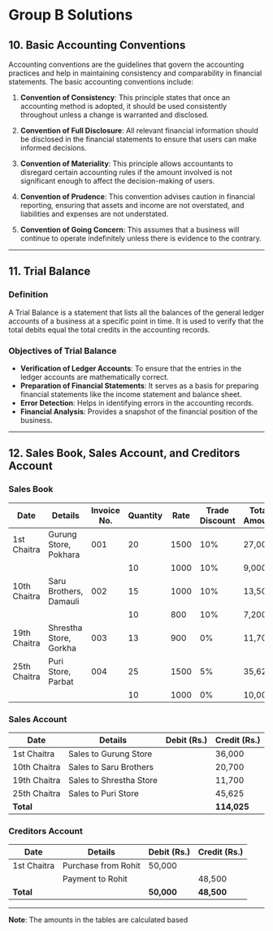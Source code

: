 # Group B Solutions

## 10. Basic Accounting Conventions

Accounting conventions are the guidelines that govern the accounting practices and help in maintaining consistency and comparability in financial statements. The basic accounting conventions include:

1. **Convention of Consistency**: This principle states that once an accounting method is adopted, it should be used consistently throughout unless a change is warranted and disclosed.

2. **Convention of Full Disclosure**: All relevant financial information should be disclosed in the financial statements to ensure that users can make informed decisions.

3. **Convention of Materiality**: This principle allows accountants to disregard certain accounting rules if the amount involved is not significant enough to affect the decision-making of users.

4. **Convention of Prudence**: This convention advises caution in financial reporting, ensuring that assets and income are not overstated, and liabilities and expenses are not understated.

5. **Convention of Going Concern**: This assumes that a business will continue to operate indefinitely unless there is evidence to the contrary.

---

## 11. Trial Balance

### Definition
A Trial Balance is a statement that lists all the balances of the general ledger accounts of a business at a specific point in time. It is used to verify that the total debits equal the total credits in the accounting records.

### Objectives of Trial Balance
- **Verification of Ledger Accounts**: To ensure that the entries in the ledger accounts are mathematically correct.
- **Preparation of Financial Statements**: It serves as a basis for preparing financial statements like the income statement and balance sheet.
- **Error Detection**: Helps in identifying errors in the accounting records.
- **Financial Analysis**: Provides a snapshot of the financial position of the business.

---

## 12. Sales Book, Sales Account, and Creditors Account

### Sales Book

| Date       | Details               | Invoice No. | Quantity | Rate   | Trade Discount | Total Amount |
|------------|-----------------------|--------------|----------|--------|----------------|--------------|
| 1st Chaitra| Gurung Store, Pokhara | 001          | 20       | 1500   | 10%            | 27,000       |
|            |                       |              | 10       | 1000   | 10%            | 9,000        |
| 10th Chaitra| Saru Brothers, Damauli| 002         | 15       | 1000   | 10%            | 13,500       |
|            |                       |              | 10       | 800    | 10%            | 7,200        |
| 19th Chaitra| Shrestha Store, Gorkha| 003         | 13       | 900    | 0%             | 11,700       |
| 25th Chaitra| Puri Store, Parbat   | 004          | 25       | 1500   | 5%             | 35,625       |
|            |                       |              | 10       | 1000   | 0%             | 10,000       |

### Sales Account

| Date       | Details               | Debit (Rs.) | Credit (Rs.) |
|------------|-----------------------|--------------|---------------|
| 1st Chaitra| Sales to Gurung Store |              | 36,000        |
| 10th Chaitra| Sales to Saru Brothers|              | 20,700        |
| 19th Chaitra| Sales to Shrestha Store|             | 11,700        |
| 25th Chaitra| Sales to Puri Store   |              | 45,625        |
| **Total**  |                       |              | **114,025**   |

### Creditors Account

| Date       | Details               | Debit (Rs.) | Credit (Rs.) |
|------------|-----------------------|--------------|---------------|
| 1st Chaitra| Purchase from Rohit   | 50,000       |               |
|            | Payment to Rohit      |              | 48,500        |
| **Total**  |                       | **50,000**   | **48,500**    |

---

**Note**: The amounts in the tables are calculated based

